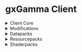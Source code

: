 # gxGamma Client

<details>
<summary>Client Core</summary>

<!-- | Name | Version | Web-Site | Source | -->
| Name             | Version | Web-Site                                                                  | Source                                              |
| :--------------- | :-----: | :-----------------------------------------------------------------------: | :-------------------------------------------------: |
| Minecraft Java   | 1.20.1  | [minecraft.net](https://www.minecraft.net/)                               | N/A                                                 |
| Fabric Loader    | 0.16.2  | [fabricmc.net](https://fabricmc.net/)                                     | [GitHub](https://github.com/FabricMC/fabric-loader) |
| Fabric API       | 0.92.2  | [curseforge.com](https://www.curseforge.com/minecraft/mc-mods/fabric-api) | [GitHub](https://github.com/FabricMC/fabric)        |
</details>

<details>
<summary>Modifications</summary>

<!-- | Name | Version | [CurseForge]() | [GitHub]() | -->
## Library
| Name                         | Version | Download                                                                                             | Source                                                                 |
| :--------------------------- | :-----: | :--------------------------------------------------------------------------------------------------: | :--------------------------------------------------------------------: |
| Cupboard                     | 2.7     | [CurseForge](https://www.curseforge.com/minecraft/mc-mods/cupboard/files/5470034)                    | [GitHub](https://github.com/someaddons/cupboard)                       |
| Moonlight Lib                | 2.13.0  | [CurseForge](https://www.curseforge.com/minecraft/mc-mods/selene/files/5731104)                      | [GitHub](https://github.com/MehVahdJukaar/Moonlight)                   |
| YetAnotherConfigLib          | 3.5.0   | [CurseForge](https://www.curseforge.com/minecraft/mc-mods/yacl/files/5424129)                        | [GitHub](https://github.com/isXander/YetAnotherConfigLib)              |
| Balm                         | 7.3.9   | [CurseForge](https://www.curseforge.com/minecraft/mc-mods/balm-fabric/files/5644969)                 | [GitHub](https://github.com/TwelveIterationMods/Balm)                  |
| Fabric Language Kotlin       | 2.0.20  | [CurseForge](https://www.curseforge.com/minecraft/mc-mods/fabric-language-kotlin/files/5733893)      | [GitHub](https://github.com/FabricMC/fabric-language-kotlin)           |
| TCDCommons API               | 3.12.3  | [CurseForge](https://www.curseforge.com/minecraft/mc-mods/tcdcommons/files/5604689)                  | [GitHub](https://github.com/TheCSMods/mc-tcdcommons)                   |
| Bookshelf                    | 20.2.13 | [CurseForge](https://www.curseforge.com/minecraft/mc-mods/bookshelf/files/5423988)                   | [GitHub](https://github.com/Darkhax-Minecraft/Bookshelf)               |
| SuperMartijn642's Core Lib   | 1.1.17a | [CurseForge](https://www.curseforge.com/minecraft/mc-mods/supermartijn642s-core-lib/files/5668908)   | [GitHub](https://github.com/SuperMartijn642/SuperMartijn642sCoreLib)   |
| SuperMartijn642's Config Lib | 1.1.8a  | [CurseForge](https://www.curseforge.com/minecraft/mc-mods/supermartijn642s-config-lib/files/4785838) | [GitHub](https://github.com/SuperMartijn642/SuperMartijn642sConfigLib) |
| Trinkets                     | 3.7.2   | [CurseForge](https://www.curseforge.com/minecraft/mc-mods/trinkets/files/5173501)                    | [GitHub](https://github.com/emilyploszaj/trinkets)                     |
| Fusion                       | 1.1.1   | [CurseForge](https://www.curseforge.com/minecraft/mc-mods/fusion-connected-textures/files/5129312)   | [GitHub](https://github.com/SuperMartijn642/Fusion)                    |
| BCLib                        | 3.0.14  | [CurseForge](https://www.curseforge.com/minecraft/mc-mods/bclib/files/4971470)                       | [GitHub](https://github.com/quiqueck/BCLib)                            |

## Bug fix
| Name            | Version | Download                                                                                        | Source                                                           |
| :-------------- | :-----: | :---------------------------------------------------------------------------------------------: | :--------------------------------------------------------------: |
| ModernFix       | 5.19.4  | [CurseForge](https://www.curseforge.com/minecraft/mc-mods/modernfix/files/5676012/)             | [GitHub](https://github.com/embeddedt/ModernFix)                 |
| AttributeFix    | 21.0.4  | [CurseForge](https://www.curseforge.com/minecraft/mc-mods/attributefix/files/4911083)           | [GitHub](https://github.com/Darkhax-Minecraft/AttributeFix)      |
| Packet Fixer    | 1.4.2   | [CurseForge](https://www.curseforge.com/minecraft/mc-mods/packet-fixer/files/5416165)           | [GitHub](https://github.com/TonimatasDEV/PacketFixer)            |
| Fast IP Ping    | 1.0.4   | [CurseForge](https://www.curseforge.com/minecraft/mc-mods/fast-ip-ping/files/5666145)           | [GitHub](https://github.com/Fallen-Breath/fast-ip-ping/)         |
| Max Health Fix  | 12.0.3  | [CurseForge](https://www.curseforge.com/minecraft/mc-mods/max-health-fix/files/5378285)         | [GitHub](https://github.com/Darkhax-Minecraft/Max-Health-Fix)    |
| Debugify        | 2.0     | [CurseForge](https://www.curseforge.com/minecraft/mc-mods/debugify/files/4632961)               | [GitHub](https://github.com/isXander/Debugify)                   |
| NetherPortalFix | 13.0.1  | [CurseForge](https://www.curseforge.com/minecraft/mc-mods/netherportalfix-fabric/files/4939732) | [GitHub](https://github.com/TwelveIterationMods/NetherPortalFix) |
| Connectivity    | 5.8     | [CurseForge](https://www.curseforge.com/minecraft/mc-mods/connectivity/files/5728629)           | [GitHub](https://github.com/someaddons/connectivity)             |
| AntiGhost       | 1.1.5   | [CurseForge](https://www.curseforge.com/minecraft/mc-mods/antighost/files/4613757)              | [GitHub](https://github.com/gbl/AntiGhost)                       |

## Optimization
| Name                 | Version | Download                                                                                                   | Source                                                      |
| :------------------- | :-----: | :--------------------------------------------------------------------------------------------------------: | :---------------------------------------------------------: |
| Smooth Chunk Save    | 3.6     | [CurseForge](https://www.curseforge.com/minecraft/mc-mods/smooth-chunk-save/files/5138126)                 | [GitHub](https://github.com/someaddons/smoothchunksave)     |
| Structure Essentials | 3.4     | [CurseForge](https://www.curseforge.com/minecraft/mc-mods/structure-essentials-forge-fabric/files/5392624) | [GitHub](https://github.com/someaddons/structureessentials) |
| ImmediatelyFast      | 1.2.21  | [CurseForge](https://www.curseforge.com/minecraft/mc-mods/immediatelyfast/files/5672336)                   | [GitHub](https://github.com/RaphiMC/ImmediatelyFast)        |
| Lithium              | 0.11.2  | [CurseForge](https://www.curseforge.com/minecraft/mc-mods/lithium/files/4765724)                           | [GitHub](https://github.com/CaffeineMC/lithium-fabric)      |
| Fast Paintings       | 1.2.7   | [CurseForge](https://www.curseforge.com/minecraft/mc-mods/fast-paintings/files/5324823)                    | [GitHub](https://github.com/MehVahdJukaar/FastPaintings)    |
| Krypton              | 0.2.3   | [CurseForge](https://www.curseforge.com/minecraft/mc-mods/krypton/files/4577300)                           | [GitHub](https://github.com/astei/krypton)                  |
| Let Me Despawn       | 1.2.1   | [CurseForge](https://www.curseforge.com/minecraft/mc-mods/let-me-despawn/files/5390018)                    | [GitHub](https://github.com/frikinjay/let-me-despawn)       |
| BadOptimizations     | 2.1.4   | [CurseForge](https://www.curseforge.com/minecraft/mc-mods/badoptimizations/files/5430253)                  | [GitHub](https://github.com/ItsThosea/BadOptimizations)     |
| Ksyxis               | 1.3.2   | [CurseForge](https://www.curseforge.com/minecraft/mc-mods/ksyxis/files/5419927)                            | [GitHub](https://github.com/VidTu/Ksyxis)                   |
| FPS Reducer          | 2.5     | [CurseForge](https://www.curseforge.com/minecraft/mc-mods/fps-reducer/files/4578392)                       | No Source                                                   |
| Client Crafting      | 1.8     | [CurseForge](https://www.curseforge.com/minecraft/mc-mods/client-crafting/files/5097011)                   | [GitHub](https://github.com/someaddons/clientcrafting)      |
| Noisium              | 2.3.0   | [CurseForge](https://www.curseforge.com/minecraft/mc-mods/noisium/files/5650500)                           | [GitHub](https://github.com/Steveplays28/noisium)           |
| Recipe Essentials    | 3.6     | [CurseForge](https://www.curseforge.com/minecraft/mc-mods/recipe-essentials-forge-fabric/files/5581358)    | [GitHub](https://github.com/someaddons/recipeessentials)    |
| LazyDFU              | 0.1.3   | [CurseForge](https://www.curseforge.com/minecraft/mc-mods/lazydfu/files/3821870)                           | [GitHub](https://github.com/astei/lazydfu)                  |

## Graphics
| Name                         | Version | Download                                                                                                   | Source                                                         |
| :--------------------------- | :-----: | :--------------------------------------------------------------------------------------------------------: | :------------------------------------------------------------: |
| Sodium                       | 0.5.11  | [CurseForge](https://www.curseforge.com/minecraft/mc-mods/sodium/files/5485654)                            | [GitHub](https://github.com/CaffeineMC/sodium-fabric)          |
| Sodium Extra                 | 0.5.4   | [CurseForge](https://www.curseforge.com/minecraft/mc-mods/sodium-extra/files/5063875)                      | [GitHub](https://github.com/FlashyReese/sodium-extra-fabric)   |
| Reese's Sodium Options       | 1.7.2   | [CurseForge](https://www.curseforge.com/minecraft/mc-mods/reeses-sodium-options/files/5075462)             | [GitHub](https://github.com/FlashyReese/reeses-sodium-options) |
| Iris Shaders                 | 1.7.2   | [CurseForge](https://www.curseforge.com/minecraft/mc-mods/irisshaders/files/5485649)                       | [GitHub](https://github.com/IrisShaders/Iris)                  |
| Indium                       | 1.0.34  | [CurseForge](https://www.curseforge.com/minecraft/mc-mods/indium/files/5493195)                            | [GitHub](https://github.com/comp500/Indium)                    |
| Better Fps - Render Distance | 6.0     | [CurseForge](https://www.curseforge.com/minecraft/mc-mods/better-fps-render-distance-fabric/files/5723259) | [GitHub](https://github.com/someaddons/betterfpsdistances)     |
| Entity Culling               | 1.7.0   | [CurseForge](https://www.curseforge.com/minecraft/mc-mods/entityculling/files/5672090)                     | [GitHub](https://github.com/tr7zw/EntityCulling)               |

## GUI
| Name                     | Version    | Download                                                                                            | Source                                                                  |
| :----------------------- | :--------: | :-------------------------------------------------------------------------------------------------: | :---------------------------------------------------------------------: |
| Configured               | 2.2.3      | [CurseForge](https://www.curseforge.com/minecraft/mc-mods/configured/files/5180902)                 | [GitHub](https://github.com/MrCrayfish/Configured)                      |
| BetterF3                 | 7.0.2      | [CurseForge](https://www.curseforge.com/minecraft/mc-mods/betterf3/files/4863625)                   | [GitHub](https://github.com/TreyRuffy/BetterF3)                         |
| Mod Menu                 | 7.2.2      | [CurseForge](https://www.curseforge.com/minecraft/mc-mods/modmenu/files/5162837)                    | [GitHub](https://github.com/TerraformersMC/ModMenu)                     |
| Language Reload          | 1.6.1      | [CurseForge](https://www.curseforge.com/minecraft/mc-mods/language-reload/files/5344000)            | [GitHub](https://github.com/Jerozgen/LanguageReload)                    |
| Dark Loading Screen      | 1.6.14     | [CurseForge](https://www.curseforge.com/minecraft/mc-mods/dark-loading-screen/files/4557703)        | [GitHub](https://github.com/A5b84/dark-loading-screen)                  |
| Better Statistics Screen | 3.12.6     | [CurseForge](https://www.curseforge.com/minecraft/mc-mods/better-stats/files/5607266)               | [GitHub](https://github.com/TheCSMods/mc-better-stats)                  |
| Better Trim Tooltips     | 1.0.1      | [CurseForge](https://www.curseforge.com/minecraft/mc-mods/better-trim-tooltips/files/4579455)       | [GitHub](https://github.com/Andrew6rant/Better-Trim-Tooltips)           |
| Status Effect Bars       | 1.0.3      | [CurseForge](https://www.curseforge.com/minecraft/mc-mods/status-effect-bars/files/4585394)         | [GitHub](https://github.com/A5b84/status-effect-bars)                   |
| Better Ping Display      | 1.1.1      | [CurseForge](https://www.curseforge.com/minecraft/mc-mods/better-ping-display-fabric/files/4592448) | [GitHub](https://github.com/vladmarica/better-ping-display-fabric)      |
| Just Enough Items        | 15.16.2.73 | [CurseForge](https://www.curseforge.com/minecraft/mc-mods/jei/files/5683453)                        | [GitHub](https://github.com/mezz/JustEnoughItems)                       |
| Just Enough Resources    | 1.4.0.247  | [CurseForge](https://www.curseforge.com/minecraft/mc-mods/just-enough-resources-jer/files/5057223)  | [GitHub](https://github.com/way2muchnoise/JustEnoughResources)          |
| Just Enough Breeding     | 1.4.0      | [CurseForge](https://www.curseforge.com/minecraft/mc-mods/justenoughbreeding/files/5682438)         | [GitHub](https://github.com/Christofmeg/JustEnoughBreeding)             |
| AppleSkin                | 2.5.1      | [CurseForge](https://www.curseforge.com/minecraft/mc-mods/appleskin/files/4770825)                  | [GitHub](https://github.com/squeek502/AppleSkin)                        |
| Jade                     | 11.11.0    | [CurseForge](https://www.curseforge.com/minecraft/mc-mods/jade/files/5666690)                       | [GitHub](https://github.com/Snownee/Jade)                               |
| JourneyMap               | 5.10.2     | [CurseForge](https://www.curseforge.com/minecraft/mc-mods/journeymap/files/5678922)                 | [GitHub](https://github.com/TeamJM/journeymap)                          |
| Enchantment Descriptions | 17.1.18    | [CurseForge](https://www.curseforge.com/minecraft/mc-mods/enchantment-descriptions/files/5598370)   | [GitHub](https://github.com/Darkhax-Minecraft/Enchantment-Descriptions) |
| Chat Heads               | 0.13.2     | [CurseForge](https://www.curseforge.com/minecraft/mc-mods/chat-heads/files/5749650)                 | [GitHub](https://github.com/dzwdz/chat_heads)                           |
| Emojiful                 | 4.2.0      | [CurseForge](https://www.curseforge.com/minecraft/mc-mods/emojiful/files/4672307)                   | [GitHub](https://github.com/InnovativeOnlineIndustries/Emojiful)        |
| Durability Tooltip       | 1.1.5      | [CurseForge](https://www.curseforge.com/minecraft/mc-mods/durability-tooltip/files/4741041)         | [GitHub](https://github.com/SuperMartijn642/DurabilityTooltip)          |
| Shulker Box Tooltip      | 4.0.4      | [CurseForge](https://www.curseforge.com/minecraft/mc-mods/shulkerboxtooltip/files/4611154)          | [GitHub](https://github.com/MisterPeModder/ShulkerBoxTooltip)           |

## Utility
| Name              | Version | Download                                                                                     | Source                                                     |
| :---------------- | :-----: | :------------------------------------------------------------------------------------------: | :--------------------------------------------------------: |
| Spark             | 1.10.53 | [CurseForge](https://www.curseforge.com/minecraft/mc-mods/spark/files/4738953)               | [GitHub](https://github.com/lucko/spark)                   |
| Global Packs      | 1.16.1  | [CurseForge](https://www.curseforge.com/minecraft/mc-mods/drp-global-datapack/files/4570601) | [GitHub](https://github.com/JTK222/Global-Packs)           |
| Open Loader       | 19.0.4  | [CurseForge](https://www.curseforge.com/minecraft/mc-mods/open-loader/files/5368593)         | [GitHub](https://github.com/Darkhax-Minecraft/Open-Loader) |
| Log Begone        | 1.0.8   | [CurseForge](https://www.curseforge.com/minecraft/mc-mods/log-begone/files/4582965)          | [GitHub](https://github.com/AzureDoom/Log-Begone)          |
| Inventory Sorting | 1.9.0   | [CurseForge](https://www.curseforge.com/minecraft/mc-mods/inventory-sorting/files/4597704)   | [GitHub](https://github.com/kyrptonaught/Inventory-Sorter) |
| Mouse Tweaks      | 2.26    | [CurseForge](https://www.curseforge.com/minecraft/mc-mods/mouse-tweaks/files/5230279)        | [GitHub](https://github.com/YaLTeR/MouseTweaks)            |
| WorldEdit         | 7.2.15  | [CurseForge](https://www.curseforge.com/minecraft/mc-mods/worldedit/files/4586218)           | [GitHub](https://github.com/enginehub/WorldEdit)           |
| WorldEdit CUI     | 1.20+01 | [CurseForge](https://www.curseforge.com/minecraft/mc-mods/worldeditcui-fabric/files/4575022) | [GitHub](https://github.com/EngineHub/WorldEditCUI)        |
| CraftTweaker      | 14.0.43 | [CurseForge](https://www.curseforge.com/minecraft/mc-mods/crafttweaker/files/5648764)        | [GitHub](https://github.com/CraftTweaker/CraftTweaker)     |
| Chunky            | 1.3.146 | [CurseForge](https://www.curseforge.com/minecraft/mc-mods/chunky-pregenerator/files/5320021) | [GitHub](https://github.com/pop4959/Chunky)                |
| Chunky Border     | 1.1.53  | [CurseForge](https://www.curseforge.com/minecraft/mc-mods/chunky-border/files/4787015)       | [GitHub](https://github.com/pop4959/ChunkyBorder)          |

## Game Mechanics
| Name                          | Version | Download                                                                                              | Source                                                                |
| :---------------------------- | :-----: | :---------------------------------------------------------------------------------------------------: | :-------------------------------------------------------------------: |
| Botania                       | 446     | [CurseForge](https://www.curseforge.com/minecraft/mc-mods/botania-fabric/files/5594996)               | [GitHub](https://github.com/VazkiiMods/Botania)                       |
| Industrial Revolution         | 1.16.7  | [CurseForge](https://www.curseforge.com/minecraft/mc-mods/industrial-revolution/files/5254377)        | [GitHub](https://github.com/GabrielOlvH/Industrial-Revolution)        |
| Farmer's Delight Refabricated | 2.1.6   | [CurseForge](https://www.curseforge.com/minecraft/mc-mods/farmers-delight-refabricated/files/5684645) | [GitHub](https://github.com/MehVahdJukaar/FarmersDelightRefabricated) |
| Expanded Delight              | 0.3.2   | [CurseForge](https://www.curseforge.com/minecraft/mc-mods/expanded-delight/files/5708081)             | [GitHub](https://github.com/ianm1647/expandeddelight)                 |
| Applied Energistics 2         | 15.2.12 | [CurseForge](https://www.curseforge.com/minecraft/mc-mods/applied-energistics-2/files/5588163)        | [GitHub](https://github.com/AppliedEnergistics/Applied-Energistics-2) |
| Rechiseled                    | 1.1.6   | [CurseForge](https://www.curseforge.com/minecraft/mc-mods/rechiseled/files/5286340)                   | [GitHub](https://github.com/SuperMartijn642/Rechiseled)               |
| Connected Glass               | 1.1.12  | [CurseForge](https://www.curseforge.com/minecraft/mc-mods/connected-glass/files/5657171)              | [GitHub](https://github.com/SuperMartijn642/ConnectedGlass)           |
| Another Furniture             | 3.0.1   | [CurseForge](https://www.curseforge.com/minecraft/mc-mods/another-furniture/files/4815126)            | [GitHub](https://github.com/starfish-studios/AnotherFurniture)        |
</details>

<details>
<summary>Datapacks</summary>

<!-- | Name | Version | [Modrinth]() | [GitHub]() | -->
| Name                             | Version | Download                                                                                 | Source    |
| :------------------------------- | :-----: | :--------------------------------------------------------------------------------------: | :-------: |
| BlazeandCave's Advancements Pack | 1.16.2  | [Modrinth](https://modrinth.com/datapack/blazeandcaves-advancements-pack/version/1.16.2) | No Source |
</details>

<details>
<summary>Resourcepacks</summary>

<!-- | Name | Version | [Modrinth]() | [GitHub]() | -->
| Name              | Version  | Download                                                                              | Source                                                |
| :---------------- | :------: | :-----------------------------------------------------------------------------------: | :---------------------------------------------------: |
| Default Dark Mode | 2023.7.0 | [Modrinth](https://modrinth.com/resourcepack/default-dark-mode/version/2023.7.0-1.20) | [GitHub](https://github.com/nebuIr/Default-Dark-Mode) |
</details>

<details>
<summary>Shaderpacks</summary>

<!-- | Name | Version | [Modrinth]() | [GitHub]() | -->
| Name         | Version | Download                                                         | Source                                               |
| :----------- | :-----: | :--------------------------------------------------------------: | :--------------------------------------------------: |
| Solas Shader | 2.3     | [Modrinth](https://modrinth.com/shader/solas-shader/version/2.3) | [GitHub](https://github.com/Septonious/Solas-Shader) |
</details>
